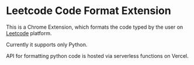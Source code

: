 # Leetcode Code Format Extension

This is a Chrome Extension, which formats the code typed by the user on [Leetcode](https://www.leetcode.com/) platform. 

Currently it supports only Python.

API for formatting python code is hosted via serverless functions on Vercel.
